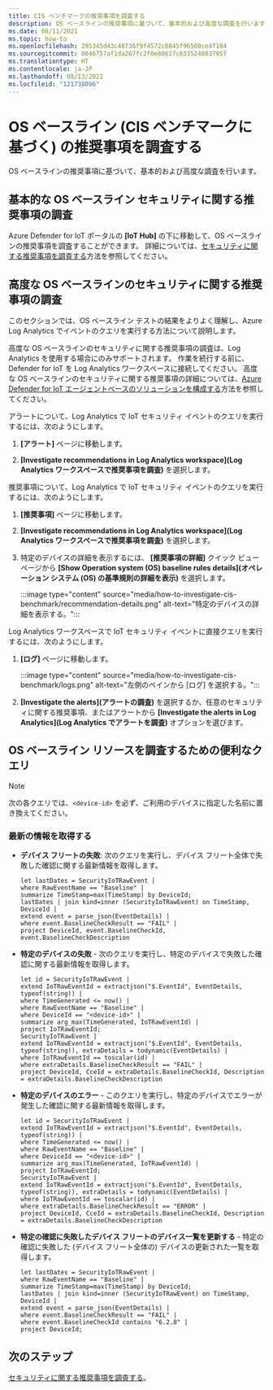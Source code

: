 ```yaml
---
title: CIS ベンチマークの推奨事項を調査する
description: OS ベースラインの推奨事項に基づいて、基本的および高度な調査を行います。
ms.date: 08/11/2021
ms.topic: how-to
ms.openlocfilehash: 295345d43c48736f9f4572c8845f96560ce4f184
ms.sourcegitcommit: 0046757af1da267fc2f0e88617c633524883795f
ms.translationtype: HT
ms.contentlocale: ja-JP
ms.lasthandoff: 08/13/2021
ms.locfileid: "121738096"
---
```

# <a name="investigate-os-baseline-based-on-cis-benchmark-recommendation"></a>OS ベースライン (CIS ベンチマークに基づく) の推奨事項を調査する

OS ベースラインの推奨事項に基づいて、基本的および高度な調査を行います。

## <a name="basic-os-baseline-security-recommendation-investigation"></a>基本的な OS ベースライン セキュリティに関する推奨事項の調査  

Azure Defender for IoT ポータルの **[IoT Hub]** の下に移動して、OS ベースラインの推奨事項を調査することができます。 詳細については、[セキュリティに関する推奨事項を調査する](quickstart-investigate-security-recommendations.md)方法を参照してください。

## <a name="advanced-os-baseline-security-recommendation-investigation"></a>高度な OS ベースラインのセキュリティに関する推奨事項の調査  

このセクションでは、OS ベースライン テストの結果をよりよく理解し、Azure Log Analytics でイベントのクエリを実行する方法について説明します。  

高度な OS ベースラインのセキュリティに関する推奨事項の調査は、Log Analytics を使用する場合にのみサポートされます。 作業を続行する前に、Defender for IoT を Log Analytics ワークスペースに接続してください。 高度な OS ベースラインのセキュリティに関する推奨事項の詳細については、[Azure Defender for IoT エージェントベースのソリューションを構成する](how-to-configure-agent-based-solution.md)方法を参照してください。

アラートについて、Log Analytics で IoT セキュリティ イベントのクエリを実行するには、次のようにします。

1. **[アラート]** ページに移動します。

1. **[Investigate recommendations in Log Analytics workspace]\(Log Analytics ワークスペースで推奨事項を調査\)** を選択します。

推奨事項について、Log Analytics で IoT セキュリティ イベントのクエリを実行するには、次のようにします。

1. **[推奨事項]** ページに移動します。

1. **[Investigate recommendations in Log Analytics workspace]\(Log Analytics ワークスペースで推奨事項を調査\)** を選択します。

1. 特定のデバイスの詳細を表示するには、 **[推奨事項の詳細]** クイック ビュー ページから **[Show Operation system (OS) baseline rules details]\(オペレーション システム (OS) の基準規則の詳細を表示\)** を選択します。

   :::image type="content" source="media/how-to-investigate-cis-benchmark/recommendation-details.png" alt-text="特定のデバイスの詳細を表示する。":::

Log Analytics ワークスペースで IoT セキュリティ イベントに直接クエリを実行するには、次のようにします。

1. **[ログ]** ページに移動します。

    :::image type="content" source="media/how-to-investigate-cis-benchmark/logs.png" alt-text="左側のペインから [ログ] を選択する。":::

1. **[Investigate the alerts]\(アラートの調査\)** を選択するか、任意のセキュリティに関する推奨事項、またはアラートから **[Investigate the alerts in Log Analytics]\(Log Analytics でアラートを調査\)** オプションを選びます。

## <a name="useful-queries-to-investigate-the-os-baseline-resources"></a>OS ベースライン リソースを調査するための便利なクエリ

> [!Note]
> 次の各クエリでは、`<device-id>` を必ず、ご利用のデバイスに指定した名前に置き換えてください。

### <a name="retrieve-the-latest-information"></a>最新の情報を取得する

- **デバイス フリートの失敗**: 次のクエリを実行し、デバイス フリート全体で失敗した確認に関する最新情報を取得します。

    ```kusto
    let lastDates = SecurityIoTRawEvent |
    where RawEventName == "Baseline" |
    summarize TimeStamp=max(TimeStamp) by DeviceId;
    lastDates | join kind=inner (SecurityIoTRawEvent) on TimeStamp, DeviceId |
    extend event = parse_json(EventDetails) |
    where event.BaselineCheckResult == "FAIL" |
    project DeviceId, event.BaselineCheckId, event.BaselineCheckDescription
    ```

- **特定のデバイスの失敗** - 次のクエリを実行し、特定のデバイスで失敗した確認に関する最新情報を取得します。  

    ```kusto
    let id = SecurityIoTRawEvent | 
    extend IoTRawEventId = extractjson("$.EventId", EventDetails, typeof(string)) |
    where TimeGenerated <= now() |
    where RawEventName == "Baseline" |
    where DeviceId == "<device-id>" |
    summarize arg_max(TimeGenerated, IoTRawEventId) |
    project IoTRawEventId;
    SecurityIoTRawEvent |
    extend IoTRawEventId = extractjson("$.EventId", EventDetails, typeof(string)), extraDetails = todynamic(EventDetails) |
    where IoTRawEventId == toscalar(id) |
    where extraDetails.BaselineCheckResult == "FAIL" |
    project DeviceId, CceId = extraDetails.BaselineCheckId, Description = extraDetails.BaselineCheckDescription
    ```

- **特定のデバイスのエラー** - このクエリを実行し、特定のデバイスでエラーが発生した確認に関する最新情報を取得します。

    ```kusto
    let id = SecurityIoTRawEvent |
    extend IoTRawEventId = extractjson("$.EventId", EventDetails, typeof(string)) |
    where TimeGenerated <= now() |
    where RawEventName == "Baseline" |
    where DeviceId == "<device-id>" |
    summarize arg_max(TimeGenerated, IoTRawEventId) |
    project IoTRawEventId;
    SecurityIoTRawEvent |
    extend IoTRawEventId = extractjson("$.EventId", EventDetails, typeof(string)), extraDetails = todynamic(EventDetails) |
    where IoTRawEventId == toscalar(id) |
    where extraDetails.BaselineCheckResult == "ERROR" |
    project DeviceId, CceId = extraDetails.BaselineCheckId, Description = extraDetails.BaselineCheckDescription
    ```

- **特定の確認に失敗したデバイス フリートのデバイス一覧を更新する** - 特定の確認に失敗した (デバイス フリート全体の) デバイスの更新された一覧を取得します。  

    ```kusto
    let lastDates = SecurityIoTRawEvent |
    where RawEventName == "Baseline" |
    summarize TimeStamp=max(TimeStamp) by DeviceId;
    lastDates | join kind=inner (SecurityIoTRawEvent) on TimeStamp, DeviceId |
    extend event = parse_json(EventDetails) |
    where event.BaselineCheckResult == "FAIL" |
    where event.BaselineCheckId contains "6.2.8" |
    project DeviceId;
    ```

## <a name="next-steps"></a>次のステップ

[セキュリティに関する推奨事項を調査する](quickstart-investigate-security-recommendations.md)。
